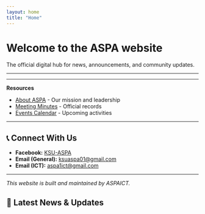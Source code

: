 ```yaml
---
layout: home
title: "Home"
---
```


# Welcome to the ASPA website

The official digital hub for news, announcements, and community updates.

---


---


**Resources**  
- [About ASPA](/about) - Our mission and leadership
- [Meeting Minutes](/meeting-minutes) - Official records
- [Events Calendar](/events) - Upcoming activities

---

## 📞 Connect With Us

- **Facebook:** [KSU-ASPA](https://facebook.com/KSU-ASPA)
- **Email (General):** ksuaspa01@gmail.com
- **Email (ICT):** aspa1ict@gmail.com



---

*This website is built and maintained by ASPAICT.*

## 📢 Latest News & Updates
